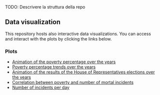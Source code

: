 TODO: Descrivere la struttura della repo

## Data visualization
This repository hosts also interactive data visualizations. You can access and interact with the plots by clicking the links below.

### Plots

- [Animation of the poverty percentage over the years](html/animation_poverty.html)
- [Poverty percentage trends over the years](html/lines_poverty.html)
- [Animation of the results of the House of Representatives elections over the years](html/animation_elections.html)
- [Correlation between poverty and number of mortal incidents](html/scatter_poverty.html)
- [Number of incidents per day](html/incidents_per_day.html)